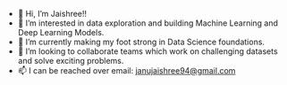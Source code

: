 - 👋 Hi, I’m Jaishree!!
- 👀 I’m interested in data exploration and building Machine Learning and Deep Learning Models.
- 🌱 I’m currently making my foot strong in Data Science foundations.
- 💞️ I’m looking to collaborate teams which work on challenging datasets and solve exciting problems.
- 📫 I can be reached over email: janujaishree94@gmail.com

<!---
JaishreeJanu/JaishreeJanu is a ✨ special ✨ repository because its `README.md` (this file) appears on your GitHub profile.
You can click the Preview link to take a look at your changes.
--->
